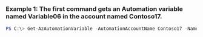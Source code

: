 ### Example 1: The first command gets an Automation variable named Variable06 in the account named Contoso17.
```powershell
PS C:\> Get-AzAutomationVariable -AutomationAccountName Contoso17 -Name Variable06 -ResourceGroupName ResourceGroup01
```

